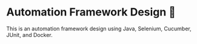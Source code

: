 # Automation Framework Design 🧪

This is an automation framework design using Java, Selenium, Cucumber, JUnit, and Docker.
